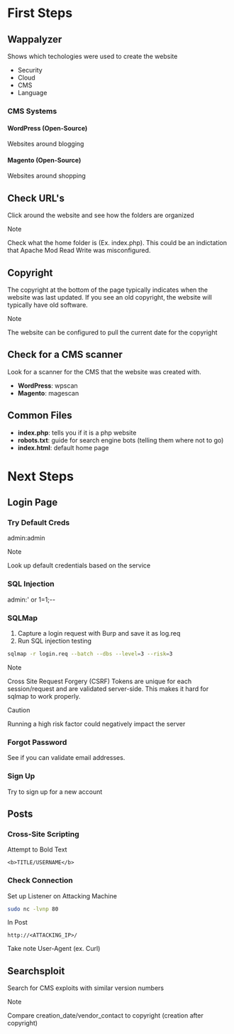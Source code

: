 # First Steps
## Wappalyzer 
Shows which techologies were used to create the website
- Security
- Cloud
- CMS
- Language

### CMS Systems
#### WordPress (Open-Source)
Websites around blogging 
#### Magento (Open-Source)
Websites around shopping

## Check URL's
Click around the website and see how the folders are organized
> [!NOTE] 
> Check what the home folder is (Ex. index.php).
> This could be an indictation that Apache Mod Read Write was misconfigured.
## Copyright 
The copyright at the bottom of the page typically indicates when the website was last updated. If you see an old copyright, the website will typically have old software.
> [!NOTE] 
> The website can be configured to pull the current date for the copyright
## Check for a CMS scanner 
Look for a scanner for the CMS that the website was created with.
- **WordPress**: wpscan
- **Magento**: magescan

## Common Files
- **index.php**: tells you if it is a php website
- **robots.txt**: guide for search engine bots (telling them where not to go)
- **index.html**: default home page

# Next Steps
## Login Page 
### Try Default Creds 
admin:admin
> [!NOTE] 
> Look up default credentials based on the service
### SQL Injection
admin:' or 1=1;--
### SQLMap
1. Capture a login request with Burp and save it as log.req
2. Run SQL injection testing
```bash
sqlmap -r login.req --batch --dbs --level=3 --risk=3
```
> [!NOTE] 
> Cross Site Request Forgery (CSRF) Tokens are unique for each session/request and are validated server-side. This makes it hard for sqlmap to work properly.


> [!Caution]
> Running a high risk factor could negatively impact the server
### Forgot Password
See if you can validate email addresses.
### Sign Up 
Try to sign up for a new account

## Posts
### Cross-Site Scripting 
Attempt to Bold Text
```form
<b>TITLE/USERNAME</b>
```
### Check Connection
Set up Listener on Attacking Machine
```bash
sudo nc -lvnp 80
```
In Post
```form
http://<ATTACKING_IP>/
```
Take note User-Agent (ex. Curl)
## Searchsploit
Search for CMS exploits with similar version numbers 
> [!NOTE]
> Compare creation_date/vendor_contact to copyright (creation after copyright)



